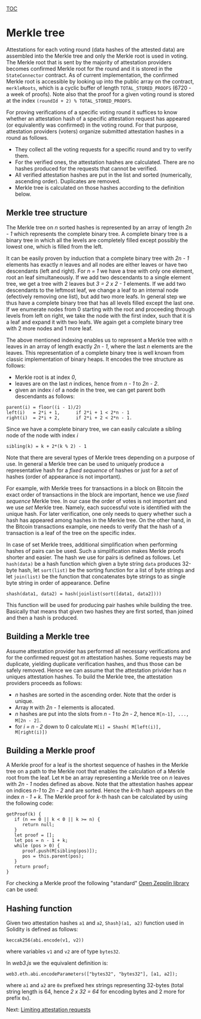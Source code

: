 [TOC](../README.md)

# Merkle tree

Attestations for each voting round (data hashes of the attested data) are assembled into the Merkle tree and only the Merkle root is used in voting. The Merkle root that is sent by the majority of attestation providers becomes confirmed Merkle root for the round and it is stored in the `StateConnector` contract. As of current implementation, the confirmed Merkle root is accessible by looking up into the public array on the contract, `merkleRoots`, which is a cyclic buffer of length `TOTAL_STORED_PROOFS` (6720 - a week of proofs). Note also that the proof for a given voting round is stored at the index `(roundId + 2) % TOTAL_STORED_PROOFS`.

For proving verifications of a specific voting round it suffices to know whether an attestation hash of a specific attestation request has appeared (or equivalently was confirmed) in the voting round.
For that purpose, attestation providers (voters) organize submitted attestation hashes in a round as follows.

- They collect all the voting requests for a specific round and try to verify them.
- For the verified ones, the attestation hashes are calculated. There are no hashes produced for the requests that cannot be verified.
- All verified attestation hashes are put in the list and sorted (numerically, ascending order). Duplicates are removed.
- Merkle tree is calculated on those hashes according to the definition below.

## Merkle tree structure

The Merkle tree on _n_ sorted hashes is represented by an array of length _2n - 1_ which represents the complete binary tree. A complete binary tree is a binary tree in which all the levels are completely filled except possibly the lowest one, which is filled from the left.

It can be easily proven by induction that a complete binary tree with _2n - 1_ elements has exactly _n_ leaves and all nodes are either leaves or have two descendants (left and right). For _n = 1_ we have a tree with only one element, root an leaf simultaneously. If we add two descendants to a single element tree, we get a tree with 2 leaves but _3 = 2 x 2 - 1_ elements. If we add two descendants to the leftmost leaf, we change a leaf to an internal node (efectively removing one list), but add two more leafs. In general step we thus have a complete binary tree that has all levels filled except the last one. If we enumerate nodes from 0 starting with the root and proceeding through levels from left on right, we take the node with the first index, such that it is a leaf and expand it with two leafs. We again get a complete binary tree with 2 more nodes and 1 more leaf.

The above mentioned indexing enables us to represent a Merkle tree with _n_ leaves in an array of length exactly _2n - 1_, where the last _n_ elements are the leaves. This representation of a complete binary tree is well known from classic implementation of binary heaps. It encodes the tree structure as follows:

- Merkle root is at index _0_,
- leaves are on the last _n_ indices, hence from _n - 1_ to _2n - 2_.
- given an index _i_ of a node in the tree, we can get parent both descendants as follows:
```
parent(i) = floor((i - 1)/2)
left(i)   = 2*i + 1,      if 2*i + 1 < 2*n - 1
right(i)  = 2*i + 2,      if 2*i + 2 < 2*n - 1.
```

Since we have a complete binary tree, we can easily calculate a sibling node of the node with index _i_

```
sibling(k) = k + 2*(k % 2) - 1
```

Note that there are several types of Merkle trees depending on a purpose of use. In general a Merkle tree can be used to uniquely produce a representative hash for a _fixed sequence_ of hashes or just for a _set_ of hashes (order of appearance is not important).

For example, with Merkle trees for transactions in a block on Bitcoin the exact order of transactions in the block are important, hence we use _fixed sequence_ Merkle tree. In our case the order of votes is not important and we use _set_ Merkle tree. Namely, each successful vote is identified with the unique hash. For later verification, one only needs to query whether such a hash has appeared among hashes in the Merkle tree. On the other hand, in the Bitcoin transactions example, one needs to verify that the hash of a transaction is a leaf of the tree on the specific index.

In case of set Merkle trees, additional simplification when performing hashes of pairs can be used. Such a simplification makes Merkle proofs shorter and easier. The hash we use for pairs is defined as follows. Let `hash(data)` be a hash function which given a byte string `data` produces 32-byte hash, let `sort(list)` be the sorting function for a list of byte strings and let `join(list)` be the function that concatenates byte strings to as single byte string in order of appearance. Define

```
shash(data1, data2) = hash(joinlist(sort([data1, data2])))
```


This function will be used for producing pair hashes while building the tree. Basically that means that given two hashes they are first sorted, than joined and then a hash is produced.

## Building a Merkle tree

Assume attestation provider has performed all necessary verifications and for the confirmed request got _m_ attestation hashes. Some requests may be duplicate, yielding duplicate verification hashes, and thus those can be safely removed. Hence we can assume that the attestation privider has _n_ uniques attestation hashes. To build the Merkle tree, the attestation providers proceeds as follows:

- _n_ hashes are sorted in the ascending order. Note that the order is unique.
- Array `M` with _2n - 1_ elements is allocated.
- _n_ hashes are put into the slots from _n - 1_ to _2n - 2_, hence `M[n-1], ..., M[2n - 2]`.
- for _i = n - 2_ down to 0 calculate `M[i] = Shash( M[left(i)], M[right(i)])`

## Building a Merkle proof

A Merkle proof for a leaf is the shortest sequence of hashes in the Merkle tree on a path to the Merkle root that enables the calculation of a Merkle root from the leaf. Let `M` be an array representing a Merkle tree on _n_ leaves with _2n - 1_ nodes defined as above. Note that the attestation hashes appear on indices _n-1_ to _2n - 2_ and are sorted. Hence the _k_-th hash appears on the index _n - 1 + k_. The Merkle proof for _k_-th hash can be calculated by using the following code:
```
getProof(k) {
   if (n == 0 || k < 0 || k >= n) {
      return null;
   }
   let proof = [];
   let pos = n - 1 + k;
   while (pos > 0) {
      proof.push(M[sibling(pos)]);
      pos = this.parent(pos);
   }
   return proof;
}
```

For checking a Merkle proof the following "standard" [Open Zepplin library](https://github.com/OpenZeppelin/openzeppelin-contracts/blob/master/contracts/utils/cryptography/MerkleProof.sol) can be used:

## Hashing function

Given two attestation hashes `a1` and `a2`, `Shash}(a1, a2)` function used in Solidity is defined as follows:
```
keccak256(abi.encode(v1, v2)) 
```
where variables `v1` and `v2` are of type `bytes32`.

In _web3.js_ we the equivalent definition is:

```
web3.eth.abi.encodeParameters(["bytes32", "bytes32"], [a1, a2]);
```

where `a1` and `a2` are `0x` prefixed hex strings representing 32-bytes (total string length is 64, hence _2 x 32 = 64_ for encoding bytes and 2 more for prefix `0x`).

Next: [Limiting attestation requests](./attestation-limiter.md)